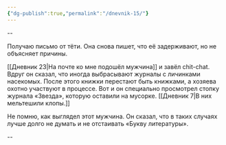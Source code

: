 ```yaml
---
{"dg-publish":true,"permalink":"/dnevnik-15/"}
---
```



--

Получаю письмо от тёти. Она снова пишет, что её задерживают, но не объясняет причины.

[[Дневник 23\|На почте ко мне подошёл мужчина]] и завёл chit-chat. Вдруг он сказал, что иногда выбрасывают журналы с личинками насекомых. После этого книжки перестают быть книжками, а хозяева охотно участвуют в процессе. Вот и он специально просмотрел стопку журнала «Звезда», которую оставили на мусорке. [[Дневник 7\|В них мельтешили клопы.]]

Не помню, как выглядел этот мужчина. Он сказал, что в таких случаях лучше долго не думать и не отстаивать «Букву литературы».

--